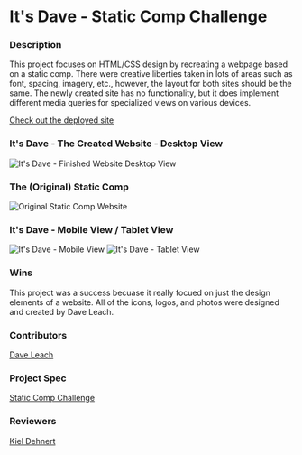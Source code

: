 # It's Dave - Static Comp Challenge

### Description
This project focuses on HTML/CSS design by recreating a webpage based on a static comp. There were creative liberties taken in lots of areas such as font, spacing, imagery, etc., however, the layout for both sites should be the same. The newly created site has no functionality, but it does implement different media queries for specialized views on various devices.

[Check out the deployed site](https://davidleach724.github.io/itsdave_staticcomp/)

### It's Dave - The Created Website - Desktop View
![It's Dave - Finished Website Desktop View](https://user-images.githubusercontent.com/81774070/127040906-166203d1-abe5-40c6-bdf1-8a532d0eb008.png)


### The (Original) Static Comp
![Original Static Comp Website](https://user-images.githubusercontent.com/81774070/127040831-509b6a6a-2e67-4c1a-b91b-7a1f1f241e94.png)


### It's Dave - Mobile View / Tablet View
![It's Dave - Mobile View](https://user-images.githubusercontent.com/81774070/127040976-23ead79f-622c-44bc-82c7-97db5bb45425.png)
![It's Dave - Tablet View](https://user-images.githubusercontent.com/81774070/127040995-244966dd-ef5f-4bd1-a5cc-e18aa6d3fe9c.png)


### Wins
This project was a success becuase it really focued on just the design elements of a website. All of the icons, logos, and photos were designed and created by Dave Leach. 


### Contributors
[Dave Leach](https://github.com/davidleach724)

### Project Spec
[Static Comp Challenge](https://frontend.turing.edu/projects/module-1/m1-static-comp)

### Reviewers
[Kiel Dehnert](https://github.com/kielzor)

